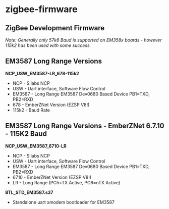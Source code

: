 # zigbee-firmware
## ZigBee Development Firmware

_Note: Generally only 57k6 Baud is supported on EM358x boards - however 115k2 has been used with some success._

## EM3587 Long Range Versions
__NCP_USW_EM3587-LR_678-115k2__
* NCP - Silabs NCP
* USW - Uart interface, Software Flow Control 
* EM3587 - Long Range EM3587 Dev0680 Based Device PB1=TXD, PB2=RXD
* 678 - EmberZNet Version (EZSP V8!)
* 115k2 - Baud Rate

## EM3587 Long Range Versions - EmberZNet 6.7.10 - 115K2 Baud
__NCP_USW_EM3587_6710-LR__
* NCP - Silabs NCP
* USW - Uart interface, Software Flow Control 
* EM3587 - Long Range EM3587 Dev0680 Based Device PB1=TXD, PB2=RXD
* 6710 - EmberZNet Version (EZSP V8!)
* LR - Long Range (PC5=TX Active, PC6=nTX Active)


__BTL_STD_EM3587.s37__
* Standalone uart xmodem bootloader for EM3587
